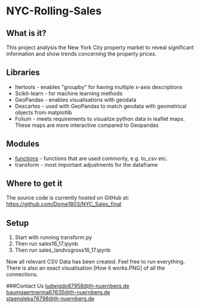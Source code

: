 # NYC-Rolling-Sales
## What is it?
This project analysis the New York City property market to reveal significant information and show trends concerning the property prices.

## Libraries

* Itertools - enables "groupby" for having multiple x-axis descriptions
* Scikit-learn - for machine learning methods
* GeoPandas - enables visualisations with geodata
* Descartes - used with GeoPandas to match geodata with geometrical objects from matplotlib
* Folium - meets requirements to visualize python data in leaflet maps. These maps are more interactive compared to Geopandas

## Modules

* [functions](functions.py) - functions that are used commonly, e.g. to_csv etc.
* transform - most important adjustments for the dataframe

## Where to get it
The source code is currently hosted on GitHub at: https://github.com/Dome1803/NYC_Sales_final

## Setup
1. Start with running transform.py
2. Then run sales16_17.ipynb
3. Then run sales_landvsgross16_17.ipynb

Now all relevant CSV Data has been created. Feel free to run everything.\
There is also an exact visualisation [How it works.PNG] of all the connections.

###Contact Us
ludwigdo67958@th-nuernberg.de\
baumgaertnerma67635@th-nuernberg.de\
staengleka78798@th-nuernberg.de
